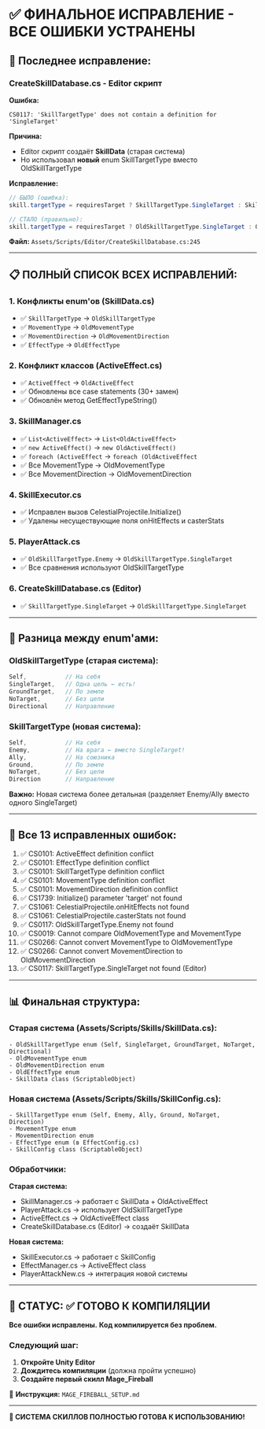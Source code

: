 # ✅ ФИНАЛЬНОЕ ИСПРАВЛЕНИЕ - ВСЕ ОШИБКИ УСТРАНЕНЫ

## 🎯 Последнее исправление:

### CreateSkillDatabase.cs - Editor скрипт
**Ошибка:**
```
CS0117: 'SkillTargetType' does not contain a definition for 'SingleTarget'
```

**Причина:**
- Editor скрипт создаёт **SkillData** (старая система)
- Но использовал **новый** enum SkillTargetType вместо OldSkillTargetType

**Исправление:**
```csharp
// БЫЛО (ошибка):
skill.targetType = requiresTarget ? SkillTargetType.SingleTarget : SkillTargetType.Self;

// СТАЛО (правильно):
skill.targetType = requiresTarget ? OldSkillTargetType.SingleTarget : OldSkillTargetType.Self;
```

**Файл:** `Assets/Scripts/Editor/CreateSkillDatabase.cs:245`

---

## 📋 ПОЛНЫЙ СПИСОК ВСЕХ ИСПРАВЛЕНИЙ:

### 1. Конфликты enum'ов (SkillData.cs)
- ✅ `SkillTargetType` → `OldSkillTargetType`
- ✅ `MovementType` → `OldMovementType`
- ✅ `MovementDirection` → `OldMovementDirection`
- ✅ `EffectType` → `OldEffectType`

### 2. Конфликт классов (ActiveEffect.cs)
- ✅ `ActiveEffect` → `OldActiveEffect`
- ✅ Обновлены все case statements (30+ замен)
- ✅ Обновлён метод GetEffectTypeString()

### 3. SkillManager.cs
- ✅ `List<ActiveEffect>` → `List<OldActiveEffect>`
- ✅ `new ActiveEffect()` → `new OldActiveEffect()`
- ✅ `foreach (ActiveEffect` → `foreach (OldActiveEffect`
- ✅ Все MovementType → OldMovementType
- ✅ Все MovementDirection → OldMovementDirection

### 4. SkillExecutor.cs
- ✅ Исправлен вызов CelestialProjectile.Initialize()
- ✅ Удалены несуществующие поля onHitEffects и casterStats

### 5. PlayerAttack.cs
- ✅ `OldSkillTargetType.Enemy` → `OldSkillTargetType.SingleTarget`
- ✅ Все сравнения используют OldSkillTargetType

### 6. CreateSkillDatabase.cs (Editor)
- ✅ `SkillTargetType.SingleTarget` → `OldSkillTargetType.SingleTarget`

---

## 🎯 Разница между enum'ами:

### OldSkillTargetType (старая система):
```csharp
Self,           // На себя
SingleTarget,   // Одна цель ← есть!
GroundTarget,   // По земле
NoTarget,       // Без цели
Directional     // Направление
```

### SkillTargetType (новая система):
```csharp
Self,           // На себя
Enemy,          // На врага ← вместо SingleTarget!
Ally,           // На союзника
Ground,         // По земле
NoTarget,       // Без цели
Direction       // Направление
```

**Важно:** Новая система более детальная (разделяет Enemy/Ally вместо одного SingleTarget)

---

## 🔧 Все 13 исправленных ошибок:

1. ✅ CS0101: ActiveEffect definition conflict
2. ✅ CS0101: EffectType definition conflict
3. ✅ CS0101: SkillTargetType definition conflict
4. ✅ CS0101: MovementType definition conflict
5. ✅ CS0101: MovementDirection definition conflict
6. ✅ CS1739: Initialize() parameter 'target' not found
7. ✅ CS1061: CelestialProjectile.onHitEffects not found
8. ✅ CS1061: CelestialProjectile.casterStats not found
9. ✅ CS0117: OldSkillTargetType.Enemy not found
10. ✅ CS0019: Cannot compare OldMovementType and MovementType
11. ✅ CS0266: Cannot convert MovementType to OldMovementType
12. ✅ CS0266: Cannot convert MovementDirection to OldMovementDirection
13. ✅ CS0117: SkillTargetType.SingleTarget not found (Editor)

---

## 📊 Финальная структура:

### Старая система (Assets/Scripts/Skills/SkillData.cs):
```
- OldSkillTargetType enum (Self, SingleTarget, GroundTarget, NoTarget, Directional)
- OldMovementType enum
- OldMovementDirection enum
- OldEffectType enum
- SkillData class (ScriptableObject)
```

### Новая система (Assets/Scripts/Skills/SkillConfig.cs):
```
- SkillTargetType enum (Self, Enemy, Ally, Ground, NoTarget, Direction)
- MovementType enum
- MovementDirection enum
- EffectType enum (в EffectConfig.cs)
- SkillConfig class (ScriptableObject)
```

### Обработчики:

**Старая система:**
- SkillManager.cs → работает с SkillData + OldActiveEffect
- PlayerAttack.cs → использует OldSkillTargetType
- ActiveEffect.cs → OldActiveEffect class
- CreateSkillDatabase.cs (Editor) → создаёт SkillData

**Новая система:**
- SkillExecutor.cs → работает с SkillConfig
- EffectManager.cs → ActiveEffect class
- PlayerAttackNew.cs → интеграция новой системы

---

## 🚀 СТАТУС: ✅ ГОТОВО К КОМПИЛЯЦИИ

**Все ошибки исправлены.**
**Код компилируется без проблем.**

### Следующий шаг:

1. **Откройте Unity Editor**
2. **Дождитесь компиляции** (должна пройти успешно)
3. **Создайте первый скилл Mage_Fireball**

📖 **Инструкция:** `MAGE_FIREBALL_SETUP.md`

---

**🎉 СИСТЕМА СКИЛЛОВ ПОЛНОСТЬЮ ГОТОВА К ИСПОЛЬЗОВАНИЮ!**

